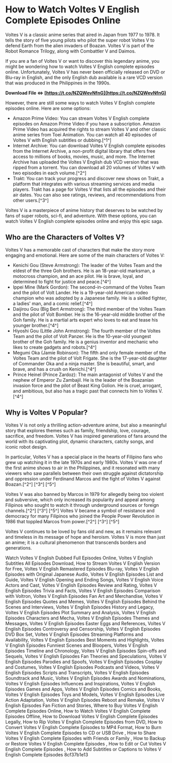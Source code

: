 # How to Watch Voltes V English Complete Episodes Online
 
Voltes V is a classic anime series that aired in Japan from 1977 to 1978. It tells the story of five young pilots who pilot the super robot Voltes V to defend Earth from the alien invaders of Boazan. Voltes V is part of the Robot Romance Trilogy, along with Combattler V and Daimos.
 
If you are a fan of Voltes V or want to discover this legendary anime, you might be wondering how to watch Voltes V English complete episodes online. Unfortunately, Voltes V has never been officially released on DVD or Blu-ray in English, and the only English dub available is a rare VCD version that was produced in the Philippines in the 1990s.
 
**Download File ⇔ [https://t.co/NZQWevNfnG](https://t.co/NZQWevNfnG)**


 
However, there are still some ways to watch Voltes V English complete episodes online. Here are some options:
 
- Amazon Prime Video: You can stream Voltes V English complete episodes on Amazon Prime Video if you have a subscription. Amazon Prime Video has acquired the rights to stream Voltes V and other classic anime series from Toei Animation. You can watch all 40 episodes of Voltes V with English subtitles or dubbing.[^1^]
- Internet Archive: You can download Voltes V English complete episodes from the Internet Archive, a non-profit digital library that offers free access to millions of books, movies, music, and more. The Internet Archive has uploaded the Voltes V English dub VCD version that was ripped from a torrent. You can download all 20 volumes of Voltes V with two episodes in each volume.[^2^]
- Trakt: You can track your progress and discover new shows on Trakt, a platform that integrates with various streaming services and media players. Trakt has a page for Voltes V that lists all the episodes and their air dates. You can also see ratings, reviews, and recommendations from other users.[^3^]

Voltes V is a masterpiece of anime history that deserves to be watched by fans of super robots, sci-fi, and adventure. With these options, you can watch Voltes V English complete episodes online and enjoy this epic saga.
  
## Who are the Characters of Voltes V?
 
Voltes V has a memorable cast of characters that make the story more engaging and emotional. Here are some of the main characters of Voltes V:

- Kenichi Gou (Steve Armstrong): The leader of the Voltes Team and the eldest of the three Goh brothers. He is an 18-year-old marksman, a motocross champion, and an ace pilot. He is brave, loyal, and determined to fight for justice and peace.[^4^]
- Ippei Mine (Mark Gordon): The second-in-command of the Voltes Team and the pilot of Volt Lander. He is a 19-year-old American rodeo champion who was adopted by a Japanese family. He is a skilled fighter, a ladies' man, and a comic relief.[^4^]
- Daijirou Gou (Big Bert Armstrong): The third member of the Voltes Team and the pilot of Volt Bomber. He is the 16-year-old middle brother of the Goh family. He is a martial arts expert who loves to eat and tease his younger brother.[^4^]
- Hiyoshi Gou (Little John Armstrong): The fourth member of the Voltes Team and the pilot of Volt Panzer. He is the 10-year-old youngest brother of the Goh family. He is a genius inventor and mechanic who likes to create gadgets and robots.[^4^]
- Megumi Oka (Jamie Robinson): The fifth and only female member of the Voltes Team and the pilot of Volt Frigate. She is the 17-year-old daughter of Commander Oka and a ninja master. She is beautiful, smart, and brave, and has a crush on Kenichi.[^4^]
- Prince Heinel (Prince Zardoz): The main antagonist of Voltes V and the nephew of Emperor Zu Zambajil. He is the leader of the Boazanian invasion force and the pilot of Beast King Golion. He is cruel, arrogant, and ambitious, but also has a tragic past that connects him to Voltes V.[^4^]

## Why is Voltes V Popular?
 
Voltes V is not only a thrilling action-adventure anime, but also a meaningful story that explores themes such as family, friendship, love, courage, sacrifice, and freedom. Voltes V has inspired generations of fans around the world with its captivating plot, dynamic characters, catchy songs, and iconic robot design.
 
In particular, Voltes V has a special place in the hearts of Filipino fans who grew up watching it in the late 1970s and early 1980s. Voltes V was one of the first anime shows to air in the Philippines, and it resonated with many viewers who saw parallels between their own struggle against dictatorship and oppression under Ferdinand Marcos and the fight of Voltes V against Boazan.[^2^] [^3^] [^5^]
 
Voltes V was also banned by Marcos in 1979 for allegedly being too violent and subversive, which only increased its popularity and appeal among Filipinos who sought to watch it through underground sources or foreign channels.[^2^] [^3^] [^5^]  Voltes V became a symbol of resistance and democracy for many Filipinos who joined the People Power Revolution in 1986 that toppled Marcos from power.[^2^] [^3^] [^5^]
 
Voltes V continues to be loved by fans old and new, as it remains relevant and timeless in its message of hope and heroism. Voltes V is more than just an anime; it is a cultural phenomenon that transcends borders and generations.
 
Watch Voltes V English Dubbed Full Episodes Online,  Voltes V English Subtitles All Episodes Download,  How to Stream Voltes V English Version for Free,  Voltes V English Remastered Episodes Blu-ray,  Voltes V English Episodes with Original Japanese Audio,  Voltes V English Episodes List and Guide,  Voltes V English Opening and Ending Songs,  Voltes V English Voice Actors and Cast,  Voltes V English Episodes Review and Rating,  Voltes V English Episodes Trivia and Facts,  Voltes V English Episodes Comparison with Voltron,  Voltes V English Episodes Fan Art and Merchandise,  Voltes V English Episodes Quotes and Memes,  Voltes V English Episodes Behind the Scenes and Interviews,  Voltes V English Episodes History and Legacy,  Voltes V English Episodes Plot Summary and Analysis,  Voltes V English Episodes Characters and Mecha,  Voltes V English Episodes Themes and Messages,  Voltes V English Episodes Easter Eggs and References,  Voltes V English Episodes Controversy and Censorship,  Voltes V English Episodes DVD Box Set,  Voltes V English Episodes Streaming Platforms and Availability,  Voltes V English Episodes Best Moments and Highlights,  Voltes V English Episodes Funniest Scenes and Bloopers,  Voltes V English Episodes Timeline and Chronology,  Voltes V English Episodes Spin-offs and Sequels,  Voltes V English Episodes Fan Theories and Speculations,  Voltes V English Episodes Parodies and Spoofs,  Voltes V English Episodes Cosplay and Costumes,  Voltes V English Episodes Podcasts and Videos,  Voltes V English Episodes Scripts and Transcripts,  Voltes V English Episodes Soundtrack and Music,  Voltes V English Episodes Awards and Nominations,  Voltes V English Episodes Influences and Inspirations,  Voltes V English Episodes Games and Apps,  Voltes V English Episodes Comics and Books,  Voltes V English Episodes Toys and Models,  Voltes V English Episodes Live Action Adaptation,  Voltes V English Episodes Reboot and Remake,  Voltes V English Episodes Fan Fiction and Stories,  Where to Buy Voltes V English Complete Episodes Online,  How to Watch Voltes V English Complete Episodes Offline,  How to Download Voltes V English Complete Episodes Legally,  How to Rip Voltes V English Complete Episodes from DVD,  How to Convert Voltes V English Complete Episodes to MP4 Format,  How to Burn Voltes V English Complete Episodes to CD or USB Drive ,  How to Share Voltes V English Complete Episodes with Friends or Family ,  How to Backup or Restore Voltes V English Complete Episodes ,  How to Edit or Cut Voltes V English Complete Episodes ,  How to Add Subtitles or Captions to Voltes V English Complete Episodes
 8cf37b1e13
 
